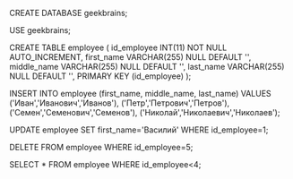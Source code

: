 CREATE DATABASE geekbrains;

USE geekbrains;

CREATE TABLE employee
(
  id_employee INT(11)      NOT NULL AUTO_INCREMENT,
  first_name  VARCHAR(255) NULL DEFAULT '',
  middle_name VARCHAR(255) NULL DEFAULT '',
  last_name   VARCHAR(255) NULL DEFAULT '',
  PRIMARY KEY (id_employee)
);

INSERT INTO employee (first_name, middle_name, last_name)
VALUES 
       ('Иван','Иванович','Иванов'),
       ('Петр','Петрович','Петров'),
       ('Семен','Семенович','Семенов'),
       ('Николай','Николаевич','Николаев');

UPDATE employee SET first_name='Василий' WHERE id_employee=1;

DELETE FROM employee WHERE id_employee=5;

SELECT * FROM employee WHERE id_employee<4;

